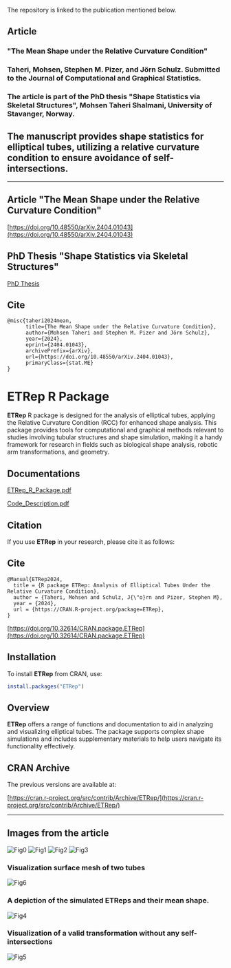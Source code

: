 The repository is linked to the publication mentioned below.

## Article
### "The Mean Shape under the Relative Curvature Condition"
### Taheri, Mohsen, Stephen M. Pizer, and Jörn Schulz. Submitted to the Journal of Computational and Graphical Statistics.
### The article is part of the PhD thesis "Shape Statistics via Skeletal Structures", Mohsen Taheri Shalmani, University of Stavanger, Norway.

## The manuscript provides shape statistics for elliptical tubes, utilizing a relative curvature condition to ensure avoidance of self-intersections.

---

## Article "The Mean Shape under the Relative Curvature Condition"
[https://doi.org/10.48550/arXiv.2404.01043](https://doi.org/10.48550/arXiv.2404.01043)

## PhD Thesis "Shape Statistics via Skeletal Structures"
[PhD Thesis](https://uis.brage.unit.no/uis-xmlui/handle/11250/3133161)

## Cite
```
@misc{taheri2024mean,
      title={The Mean Shape under the Relative Curvature Condition}, 
      author={Mohsen Taheri and Stephen M. Pizer and Jörn Schulz},
      year={2024},
      eprint={2404.01043},
      archivePrefix={arXiv},
      url={https://doi.org/10.48550/arXiv.2404.01043},
      primaryClass={stat.ME}
}
```

# ETRep R Package

**ETRep** R package is designed for the analysis of elliptical tubes, applying the Relative Curvature Condition (RCC) for enhanced shape analysis. This package provides tools for computational and graphical methods relevant to studies involving tubular structures and shape simulation, making it a handy framework for research in fields such as biological shape analysis, robotic arm transformations, and geometry.

## Documentations

[ETRep_R_Package.pdf](ETRep_R_Package.pdf)

[Code_Description.pdf](Code_Description.pdf)


## Citation

If you use **ETRep** in your research, please cite it as follows:
## Cite
```
@Manual{ETRep2024,
  title = {R package ETRep: Analysis of Elliptical Tubes Under the Relative Curvature Condition},
  author = {Taheri, Mohsen and Schulz, J{\"o}rn and Pizer, Stephen M},
  year = {2024},
  url = {https://CRAN.R-project.org/package=ETRep},
}
```
[https://doi.org/10.32614/CRAN.package.ETRep](https://doi.org/10.32614/CRAN.package.ETRep)

## Installation

To install **ETRep** from CRAN, use:
```R
install.packages("ETRep")
```

## Overview

**ETRep** offers a range of functions and documentation to aid in analyzing and visualizing elliptical tubes. The package supports complex shape simulations and includes supplementary materials to help users navigate its functionality effectively.

## CRAN Archive
The previous versions are available at:

[https://cran.r-project.org/src/contrib/Archive/ETRep/](https://cran.r-project.org/src/contrib/Archive/ETRep/)

---


## Images from the article
![Fig0](Fig0.jpg)
![Fig1](Fig1.jpg)
![Fig2](Fig2.jpg)
![Fig3](Fig3.jpg)

### Visualization surface mesh of two tubes
![Fig6](Fig6.png)

### A depiction of the simulated ETReps and their mean shape.
![Fig4](Fig4.jpg)

### Visualization of a valid transformation without any self-intersections
![Fig5](Fig5.jpg)




